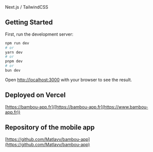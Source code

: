 Next.js / TailwindCSS

## Getting Started

First, run the development server:

```bash
npm run dev
# or
yarn dev
# or
pnpm dev
# or
bun dev
```

Open [http://localhost:3000](http://localhost:3000) with your browser to see the result.

## Deployed on Vercel

[https://bambou-app.fr]([https://bambou-app.fr](https://www.bambou-app.fr))

## Repository of the mobile app

[https://github.com/Matlavv/bambou-app](https://github.com/Matlavv/bambou-app)
